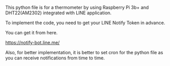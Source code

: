 This python file is for a thermometer by using Raspberry Pi 3b+ and DHT22(AM2302) integrated with LINE application.

To implement the code, you need to get your LINE Notify Token in advance.

You can get it from here.

https://notify-bot.line.me/

Also, for better implementation, it is better to set cron for the python file as you can receive notifications from time to time.

